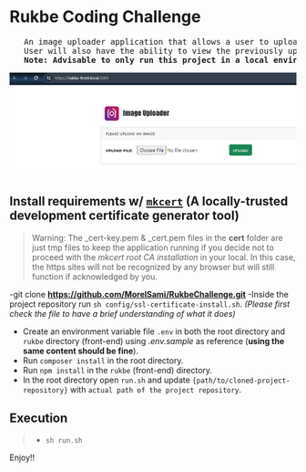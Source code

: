 # Rukbe Coding Challenge

<pre>
   An image uploader application that allows a user to upload any image from their pc/laptop to the server.
   User will also have the ability to view the previously uploaded images from the server.
   <strong>Note: Advisable to only run this project in a local environment  </strong>
</pre>

<img src="./rukbe_uploader.png" alt="Rukbe Image Uploader"/>

## Install requirements w/ <a href='https://github.com/FiloSottile/mkcert#installing-the-ca-on-other-systems' target='blank'>`mkcert`</a> __(A locally-trusted development certificate generator tool)__

>Warning: The _cert-key.pem & _cert.pem files in the __cert__ folder are just tmp files to keep the application running if you decide not to proceed with the *mkcert root CA installation* in your local. In this case, the https sites will not be recognized by any browser but will still function if acknowledged by you.

-git clone <b>https://github.com/MorelSami/RukbeChallenge.git</b>
-Inside the project repository run `sh config/ssl-certificate-install.sh`. *(Please first check the file to have a brief understanding of what it does)*
- Create an environment variable file `.env` in both the root directory and `rukbe` directory (front-end) using *.env.sample* as reference (__using the same content should be fine__).
- Run `composer install` in the root directory.
- Run `npm install` in the `rukbe` (front-end) directory.
- In the root directory open `run.sh` and update `{path/to/cloned-project-repository}` with `actual path of the project repository`. 

## Execution

> * `sh run.sh` 

Enjoy!!
